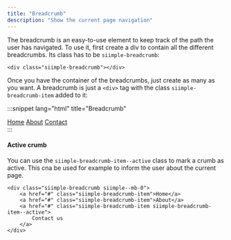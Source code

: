 ```yaml
---
title: "Breadcrumb"
description: "Show the current page navigation"
---
```


The breadcrumb is an easy-to-use element to keep track of the path the user has navigated. To use it, first create a div to contain all the different breadcrumbs. Its class has to be `siimple-breadcrumb`:

```
<div class="siimple-breadcrumb"></div>
```

Once you have the container of the breadcrumbs, just create as many as you want. A breadcrumb is just a `<div>` tag with the class `siimple-breadcrumb-item` added to it:

:::snippet lang="html" title="Breadcrumb"
<div class="siimple-breadcrumb siimple--mb-0">
    <a href="#" class="siimple-breadcrumb-item">Home</a>
    <a href="#" class="siimple-breadcrumb-item">About</a>
    <a href="#" class="siimple-breadcrumb-item">Contact</a>
</div>
:::


#### Active crumb

You can use the `siimple-breadcrumb-item--active` class to mark a crumb as active. This cna be used for example to inform the user about the current page.

```
<div class="siimple-breadcrumb siimple--mb-0">
    <a href="#" class="siimple-breadcrumb-item">Home</a>
    <a href="#" class="siimple-breadcrumb-item">About</a>
    <a href="#" class="siimple-breadcrumb-item siimple-breadcrumb-item--active">
        Contact us
    </a>
</div>
```



